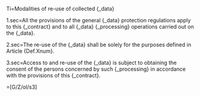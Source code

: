 Ti=Modalities of re-use of collected {_data}

1.sec=All the provisions of the general {_data} protection regulations apply to this {_contract} and to all {_data} {_processing} operations carried out on the {_data}.

2.sec=The re-use of the {_data} shall be solely for the purposes defined in Article {Def.Xnum}. 

3.sec=Access to and re-use of the {_data} is subject to obtaining the consent of the persons concerned by such {_processing} in accordance with the provisions of this {_contract}. 

=[G/Z/ol/s3]
 